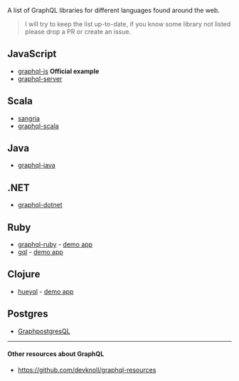 A list of GraphQL libraries for different languages found around the web. 

> I will try to keep the list up-to-date, if you know some library not listed please drop a PR or create an issue.

## JavaScript

- [graphql-js](https://github.com/graphql/graphql-js) **Official example**
- [graphql-server](https://github.com/RisingStack/graphql-server)

## Scala

- [sangria](https://github.com/OlegIlyenko/sangria) 
- [graphql-scala](https://github.com/hrosenhorn/graphql-scala)

## Java

- [graphql-java](https://github.com/andimarek/graphql-java)
 
## .NET

- [graphql-dotnet](https://github.com/joemcbride/graphql-dotnet)

## Ruby 

- [graphql-ruby](https://github.com/rmosolgo/graphql-ruby) - [demo app](http://graphql-ruby-demo.herokuapp.com/)
- [gql](https://github.com/martinandert/gql) - [demo app](http://gql-demo.herokuapp.com/)

## Clojure

- [hueyql](https://github.com/eyston/hueyql) - [demo app](https://hueyql.herokuapp.com/)

## Postgres

- [GraphpostgresQL](https://github.com/solidsnack/GraphpostgresQL)


---

#### Other resources about GraphQL

- https://github.com/devknoll/graphql-resources
